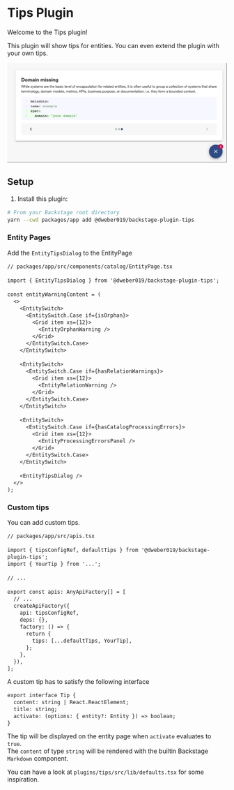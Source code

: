 # Tips Plugin

Welcome to the Tips plugin!

This plugin will show tips for entities. You can even extend the plugin with your own tips.

![Tips](https://raw.githubusercontent.com/dweber019/backstage-plugin-tips/main/plugins/tips/docs/teaser.png)

## Setup

1. Install this plugin:

```bash
# From your Backstage root directory
yarn --cwd packages/app add @dweber019/backstage-plugin-tips
```

### Entity Pages

Add the `EntityTipsDialog` to the EntityPage

```tsx
// packages/app/src/components/catalog/EntityPage.tsx

import { EntityTipsDialog } from '@dweber019/backstage-plugin-tips';

const entityWarningContent = (
  <>
    <EntitySwitch>
      <EntitySwitch.Case if={isOrphan}>
        <Grid item xs={12}>
          <EntityOrphanWarning />
        </Grid>
      </EntitySwitch.Case>
    </EntitySwitch>

    <EntitySwitch>
      <EntitySwitch.Case if={hasRelationWarnings}>
        <Grid item xs={12}>
          <EntityRelationWarning />
        </Grid>
      </EntitySwitch.Case>
    </EntitySwitch>

    <EntitySwitch>
      <EntitySwitch.Case if={hasCatalogProcessingErrors}>
        <Grid item xs={12}>
          <EntityProcessingErrorsPanel />
        </Grid>
      </EntitySwitch.Case>
    </EntitySwitch>

    <EntityTipsDialog />
  </>
);
```

### Custom tips

You can add custom tips.

```tsx
// packages/app/src/apis.tsx

import { tipsConfigRef, defaultTips } from '@dweber019/backstage-plugin-tips';
import { YourTip } from '...';

// ...

export const apis: AnyApiFactory[] = [
  // ...
  createApiFactory({
    api: tipsConfigRef,
    deps: {},
    factory: () => {
      return {
        tips: [...defaultTips, YourTip],
      };
    },
  }),
];
```

A custom tip has to satisfy the following interface

```tsx
export interface Tip {
  content: string | React.ReactElement;
  title: string;
  activate: (options: { entity?: Entity }) => boolean;
}
```

The tip will be displayed on the entity page when `activate` evaluates to `true`.  
The `content` of type `string` will be rendered with the builtin Backstage `Markdown` component.

You can have a look at `plugins/tips/src/lib/defaults.tsx` for some inspiration.
